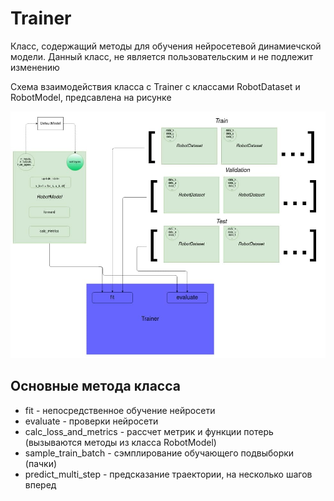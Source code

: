 # Trainer 

Класс, содержащий методы для обучения нейросетевой динамиечской модели.
Данный класс, не является пользовательским и не подлежит изменению

Схема взаимодействия класса с Trainer с классами RobotDataset и  RobotModel, предсавлена на рисунке

![main_scheme](/docs/images/main_scheme.jpg)


## Основные метода класса

* fit - непосредственное обучение нейросети
* evaluate - проверки нейросети
* calc_loss_and_metrics - рассчет метрик и функции потерь (вызываются методы из класса RobotModel)
* sample_train_batch - сэмплирование обучающего подвыборки (пачки)
* predict_multi_step - предсказание траектории, на несколько шагов вперед